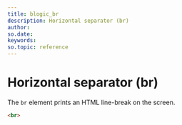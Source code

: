 ```yaml
---
title: blogic_br
description: Horizontal separator (br)
author:
so.date:
keywords:
so.topic: reference
---
```


# Horizontal separator (br)

The `br` element prints an HTML line-break on the screen.

```html
<br>
```
